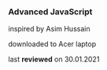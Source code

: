 
### Advanced JavaScript

inspired by Asim Hussain

downloaded to Acer laptop

last **reviewed** on 30.01.2021
